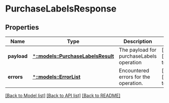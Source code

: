 # PurchaseLabelsResponse

## Properties
Name | Type | Description | Notes
------------ | ------------- | ------------- | -------------
**payload** | [***::models::PurchaseLabelsResult**](PurchaseLabelsResult.md) | The payload for purchaseLabels operation | [optional] [default to null]
**errors** | [***::models::ErrorList**](ErrorList.md) | Encountered errors for the operation. | [optional] [default to null]

[[Back to Model list]](../README.md#documentation-for-models) [[Back to API list]](../README.md#documentation-for-api-endpoints) [[Back to README]](../README.md)


